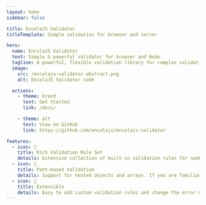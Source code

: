 ```yaml
---
layout: home
sidebar: false

title: EncolaJS Validator
titleTemplate: Simple validation for browser and server

hero:
  name: EncolaJS Validator
  text: Simple & powerful validator for browser and Node
  tagline: A powerful, flexible validation library for complex validation scenarios. Excellent DX.
  image:
    src: /encolajs-validator-abstract.png
    alt: EncolaJS Validator code

  actions:
    - theme: brand
      text: Get Started
      link: /docs/

    - theme: alt
      text: View on GitHub
      link: https://github.com/encolajs/encolajs-validator

features:
  - icon: 🧜
    title: Rich Validation Rule Set
    details: Extensive collection of built-in validation rules for numbers, strings, arrays and date.
  - icon: 🧜
    title: Path-based Validation
    details: Support for nested objects and arrays. If you are familiar with Laravel, you'll feel at home
  - icon: 🎡
    title: Extensible
    details: Easy to add custom validation rules and change the error messages
---
```


<style>
.VPHero .image {
  max-width: 100%;
}
.VPHero .image-container {
  max-width: 100% !important;
  transform: none;
  padding: 0;
  margin: 0;
}
.VPHero .image-bg {
  display: none;
}
.VPHero .image-src {
  width: 100% !important;
  max-width: 100% !important;
  max-height: none;
  top: 0;
  left: 0;
  position: relative;
  transform: none;
}
</style>